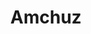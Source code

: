 ---
title: Amchuz
github: https://github.com/Amchuz
mode: dark
transition: 3s
archetype:
  - Little Bit of Everything
---